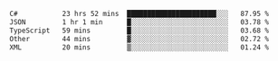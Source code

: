 <!--START_SECTION:waka-->

```txt
C#           23 hrs 52 mins  ██████████████████████░░░   87.95 %
JSON         1 hr 1 min      █░░░░░░░░░░░░░░░░░░░░░░░░   03.78 %
TypeScript   59 mins         █░░░░░░░░░░░░░░░░░░░░░░░░   03.68 %
Other        44 mins         ▓░░░░░░░░░░░░░░░░░░░░░░░░   02.72 %
XML          20 mins         ▒░░░░░░░░░░░░░░░░░░░░░░░░   01.24 %
```

<!--END_SECTION:waka-->
